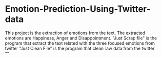 # Emotion-Prediction-Using-Twitter-data
This project is the extraction of emotions from the text. The extracted emotions are Happiness, Anger and Disappointment.
"Just Scrap file" is the program that extract the text related with the three focused emotions from twitter 
"Just Clean File" is the program that clean raw data from the twitter
""
